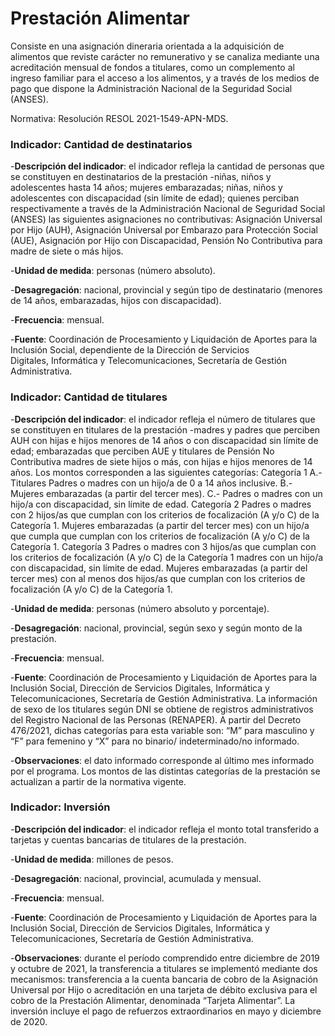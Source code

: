 # Prestación Alimentar

Consiste en una asignación dineraria orientada a la adquisición de alimentos que reviste carácter no remunerativo y se canaliza mediante una acreditación mensual de fondos a titulares, como un complemento al ingreso familiar para el acceso a los alimentos, y a través de los medios de pago que dispone la Administración Nacional de la Seguridad Social (ANSES). 

Normativa: Resolución RESOL 2021-1549-APN-MDS.

### Indicador: Cantidad de destinatarios 

-**Descripción del indicador**: el indicador refleja la cantidad de personas que se constituyen en destinatarios de la prestación -niñas, niños y adolescentes hasta 14 años; mujeres embarazadas; niñas, niños y adolescentes con discapacidad (sin límite de edad); quienes perciban respectivamente a través de la Administración Nacional de Seguridad Social (ANSES) las siguientes asignaciones no contributivas: Asignación Universal por Hijo (AUH), Asignación Universal por Embarazo para Protección Social (AUE), Asignación por Hijo con Discapacidad, Pensión No Contributiva para madre de siete o más hijos.

-**Unidad de medida**: personas (número absoluto).

-**Desagregación**: nacional, provincial y según tipo de destinatario (menores de 14 años, embarazadas, hijos con discapacidad).

-**Frecuencia**: mensual.

-**Fuente**: Coordinación de Procesamiento y Liquidación de Aportes para la Inclusión Social, dependiente de la Dirección de Servicios Digitales, Informática y Telecomunicaciones, Secretaría de Gestión Administrativa. 

### Indicador: Cantidad de titulares

-**Descripción del indicador**: el indicador refleja el número de titulares que se constituyen en titulares de la prestación -madres y padres que perciben AUH con hijas e hijos menores de 14 años o con discapacidad sin límite de edad; embarazadas que perciben AUE y titulares de Pensión No Contributiva madres de siete hijos o más, con hijas e hijos menores de 14 años.
Los montos corresponden a las siguientes categorías:
Categoría 1
A.- Titulares Padres o madres con un hijo/a de 0 a 14 años inclusive. 
B.- Mujeres embarazadas (a partir del tercer mes).
C.- Padres o madres con un hijo/a con discapacidad, sin límite de edad. 
Categoría 2 
Padres o madres con 2 hijos/as que cumplan con los criterios de focalización (A y/o C) de la Categoría 1.
Mujeres embarazadas (a partir del tercer mes) con un hijo/a que cumpla que cumplan con los criterios de focalización (A y/o C) de la Categoría 1.
Categoría 3
Padres o madres con 3 hijos/as que cumplan con los criterios de focalización (A y/o C) de la Categoría 1 madres con un hijo/a con discapacidad, sin límite de edad.
Mujeres embarazadas (a partir del tercer mes) con al menos dos hijos/as que cumplan con los criterios de focalización (A y/o C) de la Categoría 1.

-**Unidad de medida**: personas (número absoluto y porcentaje).

-**Desagregación**: nacional, provincial, según sexo y según monto de la prestación.

-**Frecuencia**: mensual.

-**Fuente**: Coordinación de Procesamiento y Liquidación de Aportes para la Inclusión Social, Dirección de Servicios Digitales, Informática y Telecomunicaciones, Secretaría de Gestión Administrativa. La información de sexo de los titulares según DNI se obtiene de registros administrativos del Registro Nacional de las Personas (RENAPER). A partir del Decreto 476/2021, dichas categorías para esta variable son: “M” para masculino y “F” para femenino y “X” para no binario/ indeterminado/no informado.

-**Observaciones**: el dato informado corresponde al último mes informado por el programa. Los montos de las distintas categorías de la prestación se actualizan a partir de la normativa vigente.


### Indicador: Inversión 

-**Descripción del indicador**: el indicador refleja el monto total transferido a tarjetas y cuentas bancarias de titulares de la prestación. 

-**Unidad de medida**: millones de pesos.

-**Desagregación**: nacional, provincial, acumulada y mensual.

-**Frecuencia**: mensual.

-**Fuente**: Coordinación de Procesamiento y Liquidación de Aportes para la Inclusión Social, Dirección de Servicios Digitales, Informática y Telecomunicaciones, Secretaría de Gestión Administrativa. 

-**Observaciones**: durante el período comprendido entre diciembre de 2019  y octubre de 2021, la transferencia a titulares se implementó mediante dos mecanismos: transferencia a la cuenta bancaria de cobro de la Asignación Universal por Hijo o acreditación en una tarjeta de débito exclusiva para el cobro de la Prestación Alimentar, denominada “Tarjeta Alimentar”. La inversión incluye el pago de refuerzos extraordinarios en mayo y diciembre de 2020.
